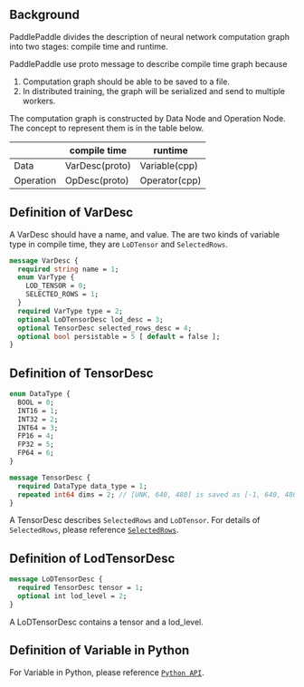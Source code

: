 ## Background
PaddlePaddle divides the description of neural network computation graph into two stages: compile time and runtime.

PaddlePaddle use proto message to describe compile time graph because

1. Computation graph should be able to be saved to a file.
1. In distributed training, the graph will be serialized and send to multiple workers.

The computation graph is constructed by Data Node and Operation Node. The concept to represent them is in the table below.

| |compile time|runtime|
|---|---|---|
|Data|VarDesc(proto)|Variable(cpp)|
|Operation|OpDesc(proto)|Operator(cpp)|


## Definition of VarDesc

A VarDesc should have a name, and value. The are two kinds of variable type in compile time, they are `LoDTensor` and `SelectedRows`. 

```proto
message VarDesc {
  required string name = 1;
  enum VarType {
    LOD_TENSOR = 0;
    SELECTED_ROWS = 1;
  }
  required VarType type = 2;
  optional LoDTensorDesc lod_desc = 3;
  optional TensorDesc selected_rows_desc = 4;
  optional bool persistable = 5 [ default = false ];
}
```

## Definition of TensorDesc

```proto
enum DataType {
  BOOL = 0;
  INT16 = 1;
  INT32 = 2;
  INT64 = 3;
  FP16 = 4;
  FP32 = 5;
  FP64 = 6;
}

message TensorDesc {
  required DataType data_type = 1;
  repeated int64 dims = 2; // [UNK, 640, 480] is saved as [-1, 640, 480]
}
```

A TensorDesc describes `SelectedRows` and `LoDTensor`. For details of `SelectedRows`, please reference [`SelectedRows`](./selected_rows.md).

## Definition of LodTensorDesc

```proto
message LoDTensorDesc {
  required TensorDesc tensor = 1;
  optional int lod_level = 2;
}
```

A LoDTensorDesc contains a tensor and a lod_level.

## Definition of Variable in Python

For Variable in Python, please reference [`Python API`](./python_api.md).
